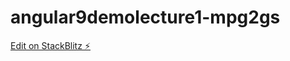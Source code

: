 # angular9demolecture1-mpg2gs

[Edit on StackBlitz ⚡️](https://stackblitz.com/edit/angular9demolecture1-mpg2gs)